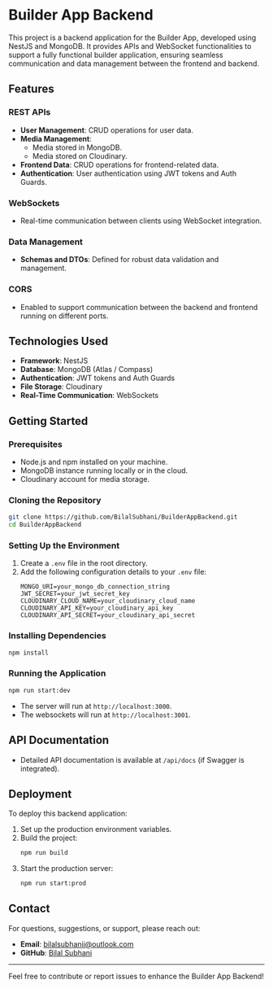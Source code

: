 # Builder App Backend

This project is a backend application for the Builder App, developed using NestJS and MongoDB. It provides APIs and WebSocket functionalities to support a fully functional builder application, ensuring seamless communication and data management between the frontend and backend.

## Features

### REST APIs
- **User Management**: CRUD operations for user data.
- **Media Management**:
  - Media stored in MongoDB.
  - Media stored on Cloudinary.
- **Frontend Data**: CRUD operations for frontend-related data.
- **Authentication**: User authentication using JWT tokens and Auth Guards.

### WebSockets
- Real-time communication between clients using WebSocket integration.

### Data Management
- **Schemas and DTOs**: Defined for robust data validation and management.

### CORS
- Enabled to support communication between the backend and frontend running on different ports.

## Technologies Used
- **Framework**: NestJS
- **Database**: MongoDB (Atlas / Compass)
- **Authentication**: JWT tokens and Auth Guards
- **File Storage**: Cloudinary
- **Real-Time Communication**: WebSockets

## Getting Started

### Prerequisites
- Node.js and npm installed on your machine.
- MongoDB instance running locally or in the cloud.
- Cloudinary account for media storage.

### Cloning the Repository
```bash
git clone https://github.com/BilalSubhani/BuilderAppBackend.git
cd BuilderAppBackend
```

### Setting Up the Environment
1. Create a `.env` file in the root directory.
2. Add the following configuration details to your `.env` file:
    ```env
    MONGO_URI=your_mongo_db_connection_string
    JWT_SECRET=your_jwt_secret_key
    CLOUDINARY_CLOUD_NAME=your_cloudinary_cloud_name
    CLOUDINARY_API_KEY=your_cloudinary_api_key
    CLOUDINARY_API_SECRET=your_cloudinary_api_secret
    ```

### Installing Dependencies
```bash
npm install
```

### Running the Application
```bash
npm run start:dev
```
- The server will run at `http://localhost:3000`.
- The websockets will run at `http://localhost:3001`.

## API Documentation
- Detailed API documentation is available at `/api/docs` (if Swagger is integrated).

## Deployment
To deploy this backend application:
1. Set up the production environment variables.
2. Build the project:
    ```bash
    npm run build
    ```
3. Start the production server:
    ```bash
    npm run start:prod
    ```

## Contact
For questions, suggestions, or support, please reach out:
- **Email**: bilalsubhanii@outlook.com
- **GitHub**: [Bilal Subhani](https://github.com/BilalSubhani)

---

Feel free to contribute or report issues to enhance the Builder App Backend!
